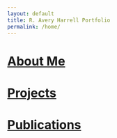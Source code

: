 ```yaml
---
layout: default
title: R. Avery Harrell Portfolio
permalink: /home/
---
```


# [About Me](/docs/about.markdown)

# [Projects](/docs/projects.md)

# [Publications](/docs/publications.md)


